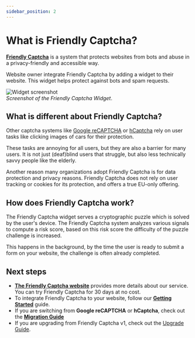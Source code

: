 ```yaml
---
sidebar_position: 2
---
```


# What is Friendly Captcha?

[**Friendly Captcha**](https://friendlycaptcha.com) is a system that protects websites from bots and abuse in a privacy-friendly and accessible way. 

Website owner integrate Friendly Captcha by adding a widget to their website. This widget helps protect against bots and spam requests.

![Widget screenshot](/img/widget-v2-ready.png)  
*Screenshot of the Friendly Captcha Widget*.


## What is different about Friendly Captcha?

Other captcha systems like [Google reCAPTCHA](https://en.wikipedia.org/wiki/ReCAPTCHA) or [hCaptcha](https://hcaptcha.com) rely on user tasks like clicking images of cars for their protection.

These tasks are annoying for all users, but they are also a barrier for many users. It is not just (deaf)blind users that struggle, but also less technically savvy people like the elderly.

Another reason many organizations adopt Friendly Captcha is for data protection and privacy reasons. Friendly Captcha does not rely on user tracking or cookies for its protection, and offers a true EU-only offering.

## How does Friendly Captcha work?
The Friendly Captcha widget serves a cryptographic puzzle which is solved by the user's device. The Friendly Captcha system analyzes various signals to compute a risk score, based on this risk score the difficulty of the puzzle challenge is increased.

This happens in the background, by the time the user is ready to submit a form on your website, the challenge is often already completed.


## Next steps

* [**The Friendly Captcha website**](https://friendlycaptcha.com) provides more details about our service. You can try Friendly Captcha for 30 days at no cost.
* To integrate Friendly Captcha to your website, follow our [**Getting Started**](./getting-started/introduction) guide.
* If you are switching from **Google reCAPTCHA** or **hCaptcha**, check out the [**Migration Guide**](./guides/)
* If you are upgrading from Friendly Captcha v1, check out the [Upgrade Guide](./guides/upgrading-to-v2/introduction).
